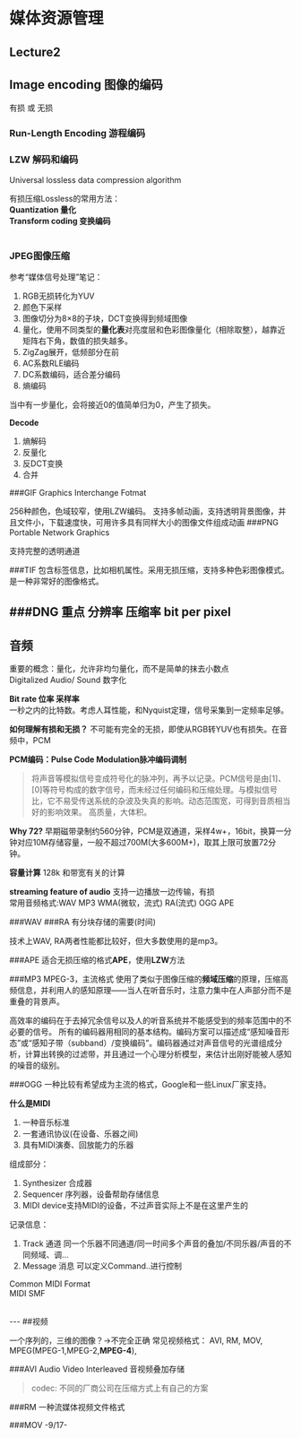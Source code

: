 # 媒体资源管理

## Lecture2
## Image encoding 图像的编码
有损 或 无损
### Run-Length Encoding 游程编码
### LZW 解码和编码
Universal lossless data compression algorithm

有损压缩Lossless的常用方法：
<br>
**Quantization 量化**<br>
**Transform coding 变换编码**
<br><br>

### JPEG图像压缩

参考“媒体信号处理”笔记：
>
1. RGB无损转化为YUV
2. 颜色下采样
3. 图像切分为8×8的子块，DCT变换得到频域图像
4. 量化，使用不同类型的**量化表**对亮度层和色彩图像量化（相除取整），越靠近矩阵右下角，数值的损失越多。
5. ZigZag展开，低频部分在前
6. AC系数RLE编码
7. DC系数编码，适合差分编码
8. 熵编码

当中有一步量化，会将接近0的值简单归为0，产生了损失。

**Decode**

1. 熵解码
2. 反量化
3. 反DCT变换
4. 合并

###GIF
Graphics Interchange Fotmat

256种颜色，色域较窄，使用LZW编码。
支持多帧动画，支持透明背景图像，并且文件小，下载速度快，可用许多具有同样大小的图像文件组成动画
###PNG
Portable Network Graphics

支持完整的透明通道

###TIF
包含标签信息，比如相机属性。采用无损压缩，支持多种色彩图像模式。是一种非常好的图像格式。

###DNG
**重点**
分辨率
压缩率
bit per pixel
<br>
---
## 音频

重要的概念：量化，允许非均匀量化，而不是简单的抹去小数点<br>
Digitalized Audio/ Sound
数字化

**Bit rate 位率 采样率**<br>
一秒之内的比特数。考虑人耳性能，和Nyquist定理，信号采集到一定频率足够。

**如何理解有损和无损？**
不可能有完全的无损，即使从RGB转YUV也有损失。在音频中，PCM

**PCM编码：Pulse Code Modulation脉冲编码调制**<br>
>将声音等模拟信号变成符号化的脉冲列，再予以记录。PCM信号是由[1]、[0]等符号构成的数字信号，而未经过任何编码和压缩处理。与模拟信号比，它不易受传送系统的杂波及失真的影响。动态范围宽，可得到音质相当好的影响效果。
高质量，大体积。

**Why 72?**
早期磁带录制约560分钟，PCM是双通道，采样4w+，16bit，换算一分钟对应10M存储容量，一般不超过700M(大多600M+)，取其上限可放置72分钟。

**容量计算**
128k 和带宽有关的计算

**streaming feature of audio**
支持一边播放一边传输，有损<br>
常用音频格式:WAV MP3 WMA(微软，流式) RA(流式) OGG APE

###WAV
###RA
有分块存储的需要(时间)

技术上WAV, RA两者性能都比较好，但大多数使用的是mp3。<br>

###APE
适合无损压缩的格式**APE**，使用**LZW**方法

###MP3
MPEG-3，主流格式
使用了类似于图像压缩的**频域压缩**的原理，压缩高频信息，并利用人的感知原理——当人在听音乐时，注意力集中在人声部分而不是重叠的背景声。
>
高效率的编码在于去掉冗余信号以及人的听音系统并不能感受到的频率范围中的不必要的信号。
所有的编码器用相同的基本结构。编码方案可以描述成“感知噪音形态”或“感知子带（subband）/变换编码”。编码器通过对声音信号的光谱组成分析，计算出转换的过滤带，并且通过一个心理分析模型，来估计出刚好能被人感知的噪音的级别。

###OGG
一种比较有希望成为主流的格式，Google和一些Linux厂家支持。

**什么是MIDI**<br>
1. 一种音乐标准
2. 一套通讯协议(在设备、乐器之间)
3. 具有MIDI演奏、回放能力的乐器

组成部分：
1. Synthesizer 合成器
2. Sequencer 序列器，设备帮助存储信息
3. MIDI device支持MIDI的设备，不过声音实际上不是在这里产生的

记录信息：
1. Track 通道 同一个乐器不同通道/同一时间多个声音的叠加/不同乐器/声音的不同频域、调...
2. Message 消息 可以定义Command..进行控制


Common MIDI Format<br>
MIDI SMF

<br>
---
##视频

一个序列的，三维的图像？->不完全正确
常见视频格式：
AVI,
RM,
MOV,
MPEG(MPEG-1,MPEG-2,**MPEG-4**),

###AVI
Audio Video Interleaved
音视频叠加存储

>codec:
>不同的厂商公司在压缩方式上有自己的方案

###RM
一种流媒体视频文件格式

###MOV
-9/17-
